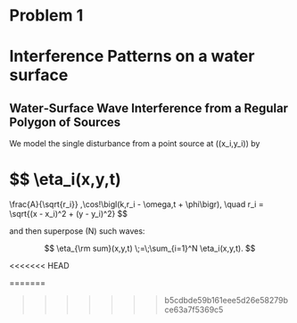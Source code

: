 # Problem 1

# Interference Patterns on a water surface

## Water‐Surface Wave Interference from a Regular Polygon of Sources

We model the single disturbance from a point source at \((x_i,y_i)\) by

$$
\eta_i(x,y,t)
=
\frac{A}{\sqrt{r_i}} \,\cos\!\bigl(k\,r_i - \omega\,t + \phi\bigr),
\quad
r_i = \sqrt{(x - x_i)^2 + (y - y_i)^2}
$$

and then superpose \(N\) such waves:

$$
\eta_{\rm sum}(x,y,t) \;=\;\sum_{i=1}^N \eta_i(x,y,t).
$$


<<<<<<< HEAD

=======
>>>>>>> b5cdbde59b161eee5d26e58279bce63a7f5369c5